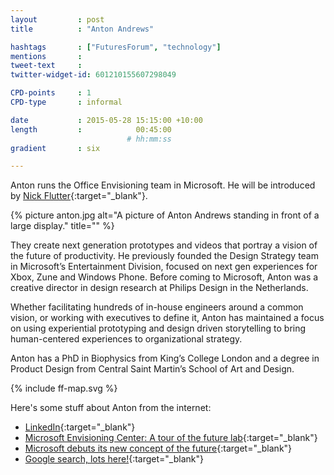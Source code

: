 ```yaml
---
layout         : post
title          : "Anton Andrews"

hashtags       : ["FuturesForum", "technology"]
mentions       : 
tweet-text     :
twitter-widget-id: 601210155607298049

CPD-points     : 1
CPD-type       : informal

date           : 2015-05-28 15:15:00 +10:00
length         :            00:45:00
                          # hh:mm:ss
gradient       : six

---
```

 
Anton runs the Office Envisioning team in Microsoft. He will be introduced by [Nick Flutter](http://twitter.com/nickflutter){:target="_blank"}.

{% picture anton.jpg alt="A picture of Anton Andrews standing in front of a large display." title="" %}

They create next generation prototypes and videos that portray a vision of the future of productivity. He previously founded the Design Strategy team in Microsoft’s Entertainment Division, focused on next gen experiences for Xbox, Zune and Windows Phone. Before coming to Microsoft, Anton was a creative director in design research at Philips Design in the Netherlands. 

Whether facilitating hundreds of in-house engineers around a common vision, or working with executives to define it, Anton has maintained a focus on using experiential prototyping and design driven storytelling to bring human-centered experiences to organizational strategy.

Anton has a PhD in Biophysics from King’s College London and a degree in Product Design from Central Saint Martin’s School of Art and Design. 


<div class="the-map flensing-deck">{% include ff-map.svg %}</div>

Here's some stuff about Anton from the internet:
* [LinkedIn](https://www.linkedin.com/in/antonandrews){:target="_blank"}
* [Microsoft Envisioning Center: A tour of the future lab](http://www.pocket-lint.com/news/120661-microsoft-envisioning-center-a-tour-of-the-future-lab){:target="_blank"}
* [Microsoft debuts its new concept of the future](http://www.seattletimes.com/business/microsoft-debuts-its-new-concept-of-the-future/){:target="_blank"}
* [Google search, lots here!](https://www.google.com.au/search?q=anton+andrews+microsoft&oq=anton+andrews&aqs=chrome.0.69i59j69i60j69i57j69i65j69i60l2.2803j0j7&sourceid=chrome&es_sm=0&ie=UTF-8){:target="_blank"}
